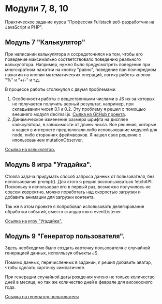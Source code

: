# Модули 7, 8, 10

Практическое задание курса "Профессия Fullstack веб-разработчик на JavaScript и PHP".

## Модуль 7 "Калькулятор"

При написании калькулятора я сосредоточился на том, чтобы его поведение максимально соответствовало поведению реального калькулятора. Например, нужно было предусмотреть поведение при многократном нажатии на кнопку "равно", поведение при поочередном нажатии на кнопки математических операций, логику работы кнопок "%" и "+/-" и т.д.

В процессе работы столкнулся с двумя проблемами:

1. Особенности работы с вещественными числами в JS из-за которых не получается получить верный результат, например, при складывании чисел 0.1 и 0.2.
   Эту проблему я решил с помощью внешнего модуля decimal.js. [Сылка на GitHub проекта](https://www.google.com/search?client=safari&rls=en&q=decimal.js+hithub&ie=UTF-8&oe=UTF-8).
2. Динамическое изменение размера шрифта на дисплее калькулятора, в зависимости от длины числа. Все решения, которые я нашел в интернете предпологали либо использование модулей для node, либо сторонних фреймворков. Я нашел свое решение с ипользованием mutationObserver.

[Ссылка на калькулятор.](https://unecspectedusername.github.io/php_fork/bjs/07_Number_and_string/index.html)

## Модуль 8 игра "Угадайка".

Стояла задача придумать способ запроса данных от пользователя, без использования prompt(). Для этого я решил воспользоваться fetchAPI. Поскольку я использовал его в первый раз, возможно получилось не совсем корректно, можно поработать над скоростью загрузки и добавить анимации для загрузки контента.

Так же в этом проекте я попробовал использовать делегирование обработки событий, вместо стандартного eventListener.

[Ссылка на игру &#34;Угадайка&#34;.](https://unecspectedusername.github.io/php_fork/bjs/08_if_else/index.html)

## Модуль 9 "Генератор пользователя".

Здесь необходимо было создать карточку пользователя с случайной генерацией данных, исполльзуя объекты JS.

Помимо данных, перечисленных в задании, я решил добавить аватар, чтобы сделать карточку симпатичнее.

При генерации случайной даты рождения учтено не только количество дней в месяце, но так же количество дней в феврале для високосного года.

[Ссылка на генератор пользователя](https://unecspectedusername.github.io/php_fork/bjs/10_function_object/index.html)
